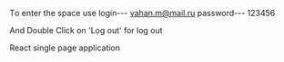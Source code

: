 Тo enter the space use
login--- vahan.m@mail.ru
password--- 123456

And Double Click on 'Log out' for log out

React single page application
